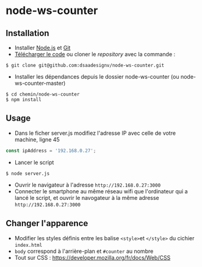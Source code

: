 # node-ws-counter

## Installation
- Installer [Node.js](https://nodejs.org/fr) et [Git](https://git-scm.com/)
- [Télécharger le code](https://github.com/dsaadesignv/node-ws-counter.git) ou cloner le _repository_ avec la commande :
```console
$ git clone git@github.com:dsaadesignv/node-ws-counter.git
```
- Installer les dépendances depuis le dossier node-ws-counter (ou node-ws-counter-master)
```console
$ cd chemin/node-ws-counter
$ npm install
```

## Usage
- Dans le ficher server.js modifiez l'adresse IP avec celle de votre machine, ligne 45
```javascript
const ipAddress = '192.168.0.27';
```
- Lancer le script
```console
$ node server.js
```
- Ouvrir le navigateur à l'adresse `http://192.168.0.27:3000`
- Connecter le smartphone au même réseau wifi que l'ordinateur qui a lancé le script, et ouvrir le navogateur à la même adresse `http://192.168.0.27:3000`

## Changer l'apparence
- Modifier les styles définis entre les balise `<style>`et `</style>` du cichier `index.html`
- `body` correspond à l'arrière-plan et `#counter` au nombre
- Tout sur CSS : https://developer.mozilla.org/fr/docs/Web/CSS